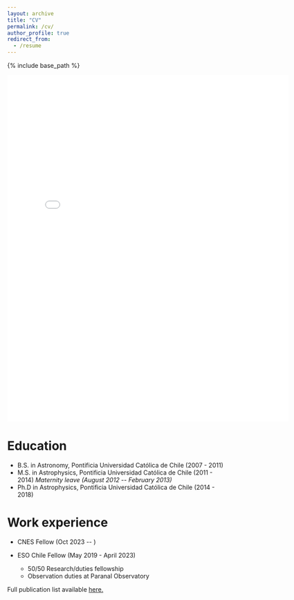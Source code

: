 ```yaml
---
layout: archive
title: "CV"
permalink: /cv/
author_profile: true
redirect_from:
  - /resume
---
```


{% include base_path %}

<embed src="{{ site.baseurl }}/files/CV_LoP_CNavarrete_July24.pdf" width="650" height="800" type='application/pdf'>

Education
======
* B.S. in Astronomy, Pontificia Universidad Católica de Chile (2007 - 2011)
* M.S. in Astrophysics, Pontificia Universidad Católica de Chile (2011 - 2014)
    <i> Maternity leave (August 2012 -- February 2013) </i>
* Ph.D in Astrophysics, Pontificia Universidad Católica de Chile (2014 - 2018)

Work experience
======
* CNES Fellow (Oct 2023 -- )

* ESO Chile Fellow (May 2019 - April 2023)
  * 50/50 Research/duties fellowship
  * Observation duties at Paranal Observatory
  
Full publication list available <a href="{{ site.baseurl }}/files/List_of_publications_July24.pdf">here.</a>
